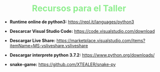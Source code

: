 <h1 style="text-align: center; color: lightgreen;">Recursos para el Taller</h1>



- **Runtime online de python3:** https://repl.it/languages/python3

- **Descarcar Visual Studio Code:** https://code.visualstudio.com/download
- **Descargar Live Share:** https://marketplace.visualstudio.com/items?itemName=MS-vsliveshare.vsliveshare

- **Descargar interprete python 3.7.2:** https://www.python.org/downloads/

- **snake-game:** https://github.com/XTEALER/snake-py

